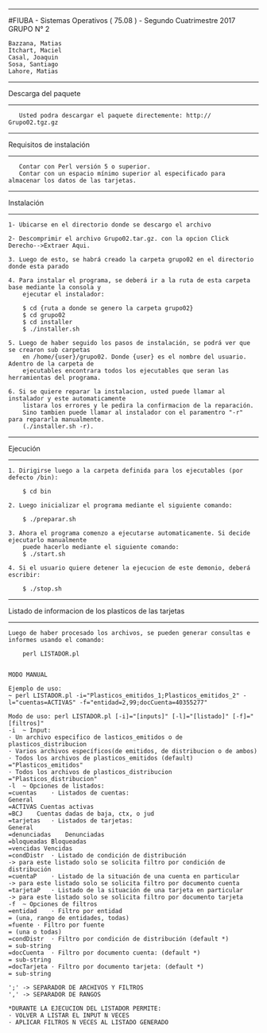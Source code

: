 ********************************************************************************************
#FIUBA - Sistemas Operativos ( 75.08 ) - Segundo Cuatrimestre 2017
   GRUPO N° 2
        
    Bazzana, Matias 
    Itchart, Maciel 
    Casal, Joaquin
    Sosa, Santiago 
    Lahore, Matias 

********************************************************************************************
   Descarga del paquete
********************************************************************************************
       Usted podra descargar el paquete directemente: http:// Grupo02.tgz.gz

********************************************************************************************
   Requisitos de instalación
********************************************************************************************
       Contar con Perl versión 5 o superior.
       Contar con un espacio mínimo superior al especificado para almacenar los datos de las tarjetas.
		
*********************************************************************************************
   Instalación
*********************************************************************************************

	1- Ubicarse en el directorio donde se descargo el archivo 

	2- Descomprimir el archivo Grupo02.tar.gz. con la opcion Click Derecho-->Extraer Aqui.

	3. Luego de esto, se habrá creado la carpeta grupo02 en el directorio donde esta parado 

	4. Para instalar el programa, se deberá ir a la ruta de esta carpeta base mediante la consola y 
	    ejecutar el instalador:

		$ cd {ruta a donde se genero la carpeta grupo02}
		$ cd grupo02
		$ cd installer
		$ ./installer.sh
	
	5. Luego de haber seguido los pasos de instalación, se podrá ver que se crearon sub carpetas 
	    en /home/{user}/grupo02. Donde {user} es el nombre del usuario. Adentro de la carpeta de 
	    ejecutables encontrara todos los ejecutables que seran las herramientas del programa.
	    
    6. Si se quiere reparar la instalacion, usted puede llamar al instalador y este automaticamente 
        listara los errores y le pedira la confirmacion de la reparación.
        Sino tambien puede llamar al instalador con el paramentro "-r" para repararla manualmente.
        (./installer.sh -r).
		
*********************************************************************************************
Ejecución
*********************************************************************************************

    1. Dirigirse luego a la carpeta definida para los ejecutables (por defecto /bin):
	   
	   	$ cd bin

    2. Luego inicializar el programa mediante el siguiente comando:

		$ ./preparar.sh

    3. Ahora el programa comenzo a ejecutarse automaticamente. Si decide ejecutarlo manualmente 
        puede hacerlo mediante el siguiente comando:
 		$ ./start.sh

    4. Si el usuario quiere detener la ejecucion de este demonio, deberá escribir:

		$ ./stop.sh

************************************************************************************************************************************************
Listado de informacion de los plasticos de las tarjetas	
************************************************************************************************************************************************

    Luego de haber procesado los archivos, se pueden generar consultas e informes usando el comando:
    
        perl LISTADOR.pl
        
    
    MODO MANUAL
    
    Ejemplo de uso:
    ~ perl LISTADOR.pl -i="Plasticos_emitidos_1;Plasticos_emitidos_2" -l="cuentas=ACTIVAS" -f="entidad=2,99;docCuenta=40355277"
    
    Modo de uso: perl LISTADOR.pl [-i]="[inputs]" [-l]="[listado]" [-f]="[filtros]"
    -i	~ Input:
    · Un archivo especifico de lasticos_emitidos o de plasticos_distribucion
    · Varios archivos específicos(de emitidos, de distribucion o de ambos)
    · Todos los archivos de plasticos_emitidos (default)
    ="Plasticos_emitidos"
    · Todos los archivos de plasticos_distribucion
    ="Plasticos_distribucion"
    -l	~ Opciones de listados:
    =cuentas	· Listados de cuentas:
    General 
    =ACTIVAS Cuentas activas
    =BCJ	Cuentas dadas de baja, ctx, o jud
    =tarjetas	· Listados de tarjetas:
    General 
    =denunciadas	Denunciadas
    =bloqueadas	Bloqueadas
    =vencidas Vencidas
    =condDistr	· Listado de condición de distribución
    -> para este listado solo se solicita filtro por condición de distribución
    =cuentaP	· Listado de la situación de una cuenta en particular
    -> para este listado solo se solicita filtro por documento cuenta
    =tarjetaP	· Listado de la situación de una tarjeta en particular
    -> para este listado solo se solicita filtro por documento tarjeta
    -f	~ Opciones de filtros
    =entidad	· Filtro por entidad
    = (una, rango de entidades, todas)
    =fuente	· Filtro por fuente
    = (una o todas)
    =condDistr	· Filtro por condición de distribución (default *)
    = sub-string
    =docCuenta	· Filtro por documento cuenta: (default *)
    = sub-string
    =docTarjeta	· Filtro por documento tarjeta: (default *)
    = sub-string
    
    ';'	-> SEPARADOR DE ARCHIVOS Y FILTROS
    ','	-> SEPARADOR DE RANGOS
    
    *DURANTE LA EJECUCION DEL LISTADOR PERMITE:
    · VOLVER A LISTAR EL INPUT N VECES
    · APLICAR FILTROS N VECES AL LISTADO GENERADO
